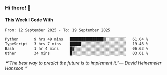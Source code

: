 ### Hi there! 👋

#### This Week I Code With
<!--START_SECTION:waka-->

```txt
From: 12 September 2025 - To: 19 September 2025

Python       9 hrs 49 mins   ███████████████▒░░░░░░░░░   61.04 %
TypeScript   3 hrs 7 mins    █████░░░░░░░░░░░░░░░░░░░░   19.46 %
Bash         1 hr 4 mins     █▓░░░░░░░░░░░░░░░░░░░░░░░   06.63 %
Other        34 mins         █░░░░░░░░░░░░░░░░░░░░░░░░   03.61 %
```

<!--END_SECTION:waka-->

<!--STARTS_HERE_QUOTE_README-->
<i>❝“The best way to predict the future is to implement it.”— David Heinemeier Hansson   ❞</i>
<!--ENDS_HERE_QUOTE_README-->
